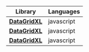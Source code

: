 | Library                                   | Languages  |
|-------------------------------------------|------------|
| **[DataGridXL](https://datagridxl.com/)** | javascript |
| **[DataGridXL](https://datagridxl.com/)** | javascript |
| **[DataGridXL](https://datagridxl.com/)** | javascript |
